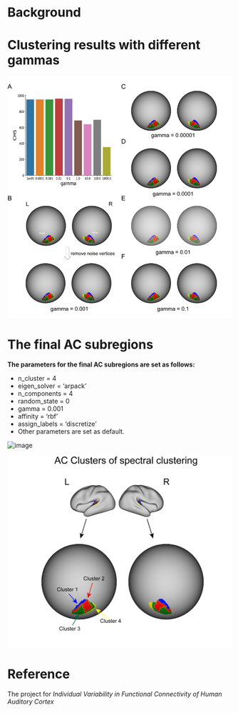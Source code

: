 
# Background


# Clustering results with different gammas
![image](https://github.com/junhaols/Luo2023-AC-Individual-Variability/blob/main/Figures/Fig-gammas.png)

# The final AC subregions
**The parameters for the final AC subregions are set as follows:**
- n_cluster = 4
- eigen_solver = ‘arpack’
- n_components = 4
- random_state = 0
- gamma = 0.001
- affinity = ‘rbf’
- assign_labels = ‘discretize’
- Other parameters are set as default.

![image](https://github.com/junhaols/Luo2023-AC-Individual-Variability/assets/42667814/65802ac5-eafe-4728-a085-24729c1b1644)



![image](https://github.com/junhaols/Luo2023-AC-Individual-Variability/blob/main/Figures/Final-AC-subregions.png)
# Reference
The project for *Individual Variability in Functional Connectivity of Human Auditory Cortex*
